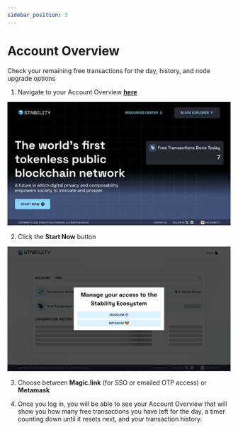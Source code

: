 ```yaml
---
sidebar_position: 3
---
```


# Account Overview

Check your remaining free transactions for the day, history, and node upgrade options

1. Navigate to your Account Overview **[here](https://account.stabilityprotocol.com)**

![Account Overview](../../static/img/stability-portal.jpg)

2. Click the **Start Now** button

![Account Overview Authentication](../../static/img/stability-portal-auth.jpg)

3. Choose between **Magic.link** (for SSO or emailed OTP access) or **Metamask**

4. Once you log in, you will be able to see your Account Overview that will show you how many free transactions you have left for the day, a timer counting down until it resets next, and your transaction history.
